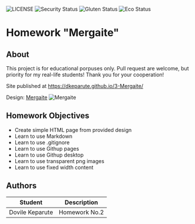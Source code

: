 ![LICENSE](https://img.shields.io/badge/license-MIT-blue.svg?style=flat-square)
![Security Status](https://img.shields.io/security-headers?label=Security&url=https%3A%2F%2Fgithub.com&style=flat-square)
![Gluten Status](https://img.shields.io/badge/Gluten-Free-green.svg)
![Eco Status](https://img.shields.io/badge/ECO-Friendly-green.svg)

# Homework "Mergaite"
## About

This project is for educational porpuses only. Pull request are welcome, but priority for my real-life students! Thank you for your cooperation!

Site published at https://dkeparute.github.io/3-Mergaite/

Design: [Mergaite](https://cdn.discordapp.com/attachments/648536139677958156/648860692459290634/unknown.png)
![Mergaite](https://cdn.discordapp.com/attachments/648536139677958156/648860692459290634/unknown.png)


## Homework Objectives

- Create simple HTML page from provided design
- Learn to use Markdown
- Learn to use .gitignore
- Learn to use Githup pages
- Learn to use Githup desktop
- Learn to use transparent png images
- Learn to use fixed width content


## Authors
Student | Description
------- | -----------
Dovile Keparute | Homework No.2
